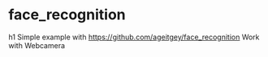 # face_recognition
h1 Simple example with https://github.com/ageitgey/face_recognition
Work with Webcamera
